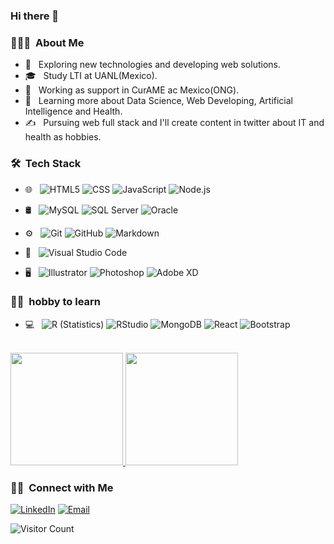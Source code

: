 ### Hi there 👋


<h3> 👨🏻‍💻 &nbsp;About Me </h3>

- 🤔 &nbsp; Exploring new technologies and developing web solutions.
- 🎓 &nbsp; Study LTI at UANL(Mexico).
- 💼 &nbsp; Working as support in CurAME ac Mexico(ONG).
- 🌱 &nbsp; Learning more about Data Science, Web Developing, Artificial Intelligence and Health.
- ✍️ &nbsp; Pursuing web full stack and I'll create content in twitter about IT and health as hobbies.

<h3> 🛠 &nbsp;Tech Stack</h3>
 
- 🌐 &nbsp;
  ![HTML5](https://img.shields.io/badge/-HTML5-333333?style=flat&logo=HTML5)
  ![CSS](https://img.shields.io/badge/-CSS-333333?style=flat&logo=CSS3&logoColor=1572B6)
  ![JavaScript](https://img.shields.io/badge/-JavaScript-333333?style=flat&logo=javascript)
  ![Node.js](https://img.shields.io/badge/-Node.js-333333?style=flat&logo=node.js)
- 🛢 &nbsp;
  ![MySQL](https://img.shields.io/badge/-MySQL-333333?style=flat&logo=mysql)
  ![SQL Server](https://img.shields.io/badge/-SQL_Server-333333?style=flat&logo=sqlserver)
  ![Oracle](https://img.shields.io/badge/-oracle-333333?style=flat&logo=oracle)
- ⚙️ &nbsp;
  ![Git](https://img.shields.io/badge/-Git-333333?style=flat&logo=git)
  ![GitHub](https://img.shields.io/badge/-GitHub-333333?style=flat&logo=github)
  ![Markdown](https://img.shields.io/badge/-Markdown-333333?style=flat&logo=markdown)
- 🔧 &nbsp;
  ![Visual Studio Code](https://img.shields.io/badge/-Visual%20Studio%20Code-333333?style=flat&logo=visual-studio-code&logoColor=007ACC)
  
- 🖥 &nbsp;
  ![Illustrator](https://img.shields.io/badge/-Illustrator-333333?style=flat&logo=adobe-illustrator)
  ![Photoshop](https://img.shields.io/badge/-Photoshop-333333?style=flat&logo=adobe-photoshop)
  ![Adobe XD](https://img.shields.io/badge/-XD-333333?style=flat&logo=adobe-xd)
  

<h3> 👨‍💻 &nbsp;hobby to learn</h3>
  
- 💻 &nbsp;
   ![R (Statistics)](https://img.shields.io/badge/-R-333333?style=flat&logo=R&logoColor=276DC3)
   ![RStudio](https://img.shields.io/badge/-RStudio-333333?style=flat&logo=rstudio)
   ![MongoDB](https://img.shields.io/badge/-MongoDB-333333?style=flat&logo=mongodb)
   ![React](https://img.shields.io/badge/-React-333333?style=flat&logo=react)
   ![Bootstrap](https://img.shields.io/badge/-Bootstrap-333333?style=flat&logo=bootstrap&logoColor=563D7C)
    
<br/>

<a href="https://github.com/JavierSantoyo89">
  <img height="180em" src="https://github-readme-stats.vercel.app/api?username=JavierSantoyo89&theme=buefy&show_icons=true" />
  <img height="180em" src="https://github-readme-stats.vercel.app/api/top-langs/?username=JavierSantoyo89&theme=buefy&layout=compact" />
</a>

<br/>

<h3> 🤝🏻 &nbsp;Connect with Me </h3>

<p align="center">

<a href="https://www.linkedin.com/in/javiersantoyor/"><img alt="LinkedIn" src="https://img.shields.io/badge/LinkedIn-Javier%20Santoyo%20-blue?style=flat-square&logo=linkedin"></a>
<a href="mailto:javier.santoyo@yahoo.com"><img alt="Email" src="https://img.shields.io/badge/Email-javier.santoyo@yahoo.coom-blue?style=flat-square&logo=gmail"></a>
</p>

![Visitor Count](https://profile-counter.glitch.me/JavierSantoyo89/count.svg)


<!--
**JavierSantoyo89/JavierSantoyo89** is a ✨ _special_ ✨ repository because its `README.md` (this file) appears on your GitHub profile.

Here are some ideas to get you started:

- 🔭 I’m currently working on ...
- 🌱 I’m currently learning ...
- 👯 I’m looking to collaborate on ...
- 🤔 I’m looking for help with ...
- 💬 Ask me about ...
- 📫 How to reach me: ...
- 😄 Pronouns: ...
- ⚡ Fun fact: ...
-->
